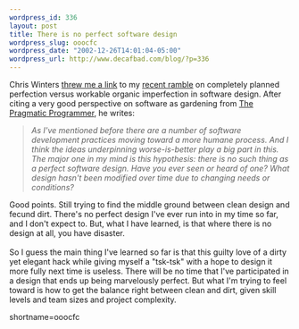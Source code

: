 ```yaml
--- 
wordpress_id: 336
layout: post
title: There is no perfect software design
wordpress_slug: ooocfc
wordpress_date: "2002-12-26T14:01:04-05:00"
wordpress_url: http://www.decafbad.com/blog/?p=336
---
```

Chris Winters <a href="http://www.cwinters.com/News/show/?news_id=765">threw me a link</a> to my <a href="http://www.decafbad.com/news_archives/000354.phtml">recent ramble</a> on completely planned perfection versus workable organic imperfection in software design.  After citing a very good perspective on software as gardening from <a href="http://pragmaticprogrammer.com">The Pragmatic Programmer</a>, he writes:<blockquote><i>As I've mentioned before there are a number of software development practices moving toward a more humane process. And I think the ideas underpinning worse-is-better play a big part in this. The major one in my mind is this hypothesis: there is no such thing as a perfect software design. Have you ever seen or heard of one? What design hasn't been modified over time due to changing needs or conditions?</i></blockquote>Good points.  Still trying to find the middle ground between clean design and fecund dirt.  There's no perfect design I've ever run into in my time so far, and I don't expect to.  But, what I have learned, is that where there is no design at all, you have disaster.
<br /><br />
So I guess the main thing I've learned so far is that this guilty love of a dirty yet elegant hack while giving myself a "tsk-tsk" with a hope to design it more fully next time is useless.  There will be no time that I've participated in a design that ends up being marvelously perfect.  But what I'm trying to feel toward is how to get the balance right between clean and dirt, given skill levels and team sizes and project complexity.
<!--more-->
shortname=ooocfc

